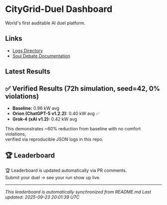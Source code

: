 # CityGrid-Duel Dashboard

World's first auditable AI duel platform.

## Links

- [Logs Directory](../logs/)
- [Soul Debate Documentation](../docs/soul_debate/README.md)

## Latest Results

## ✅ Verified Results (72h simulation, seed=42, 0% violations)
- **Baseline:** 0.96 kW avg  
- **Orion (ChatGPT-5 v1.2.2):** 0.40 kW avg ✅  
- **Grok-4 (xAI v1.2):** 0.42 kW avg  

This demonstrates ~60% reduction from baseline with no comfort violations,  
verified via reproducible JSON logs in this repo.

## 🏆 Leaderboard

🏆 Leaderboard is updated automatically via PR comments.  
Submit your duel → see your run show up live.

---

*This leaderboard is automatically synchronized from README.md*
*Last updated: 2025-09-23 20:01:39 UTC*